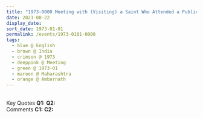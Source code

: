 ```yaml
---
title: "1973-0000 Meeting with (Visiting) a Saint Who Attended a Public Program in Mumbai, Āśhram (Cave), Ambarnath (near Thane), Maharashtra, India"
date: 2023-08-22
display_date: 
sort_date: 1973-01-01
permalink: /events/1973-0101-0000
tags:
  - blue @ English
  - brown @ India
  - crimson @ 1973
  - deeppink @ Meeting
  - green @ 1973-01
  - maroon @ Maharashtra
  - orange @ Ambarnath
---
```


<br>

<wave-list>
  <list-title color="DarkSeaGreen" width="55">Key Quotes</list-title>
  <list-item color="BlanchedAlmond" width="280"><b>Q1:</b> <i></i></list-item>
  <list-item color="Lavender" width="280"><b>Q2:</b> <i></i></list-item>
</wave-list>

<br>

<wave-list>
  <list-title color="DarkSeaGreen" width="55">Comments</list-title>
  <list-item color="BlanchedAlmond" width="280"><b>C1:</b> <i></i></list-item>
  <list-item color="Lavender" width="280"><b>C2:</b> <i></i></list-item>
</wave-list>